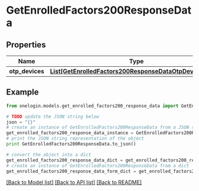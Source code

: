 # GetEnrolledFactors200ResponseData


## Properties
Name | Type | Description | Notes
------------ | ------------- | ------------- | -------------
**otp_devices** | [**List[GetEnrolledFactors200ResponseDataOtpDevicesInner]**](GetEnrolledFactors200ResponseDataOtpDevicesInner.md) |  | [optional] 

## Example

```python
from onelogin.models.get_enrolled_factors200_response_data import GetEnrolledFactors200ResponseData

# TODO update the JSON string below
json = "{}"
# create an instance of GetEnrolledFactors200ResponseData from a JSON string
get_enrolled_factors200_response_data_instance = GetEnrolledFactors200ResponseData.from_json(json)
# print the JSON string representation of the object
print GetEnrolledFactors200ResponseData.to_json()

# convert the object into a dict
get_enrolled_factors200_response_data_dict = get_enrolled_factors200_response_data_instance.to_dict()
# create an instance of GetEnrolledFactors200ResponseData from a dict
get_enrolled_factors200_response_data_form_dict = get_enrolled_factors200_response_data.from_dict(get_enrolled_factors200_response_data_dict)
```
[[Back to Model list]](../README.md#documentation-for-models) [[Back to API list]](../README.md#documentation-for-api-endpoints) [[Back to README]](../README.md)


